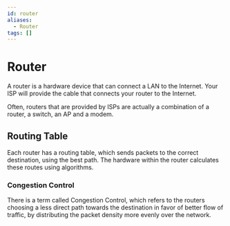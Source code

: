 ```yaml
---
id: router
aliases:
  - Router
tags: []
---
```


# Router

A router is a hardware device that can connect a LAN to the Internet. Your ISP will provide the cable that connects your router to the Internet.

Often, routers that are provided by ISPs are actually a combination of a router, a switch, an AP and a modem.

## Routing Table

Each router has a routing table, which sends packets to the correct destination, using the best path. The hardware within the router calculates these routes using algorithms.

### Congestion Control

There is a term called Congestion Control, which refers to the routers choosing a less direct path towards the destination in favor of better flow of traffic, by distributing the packet density more evenly over the network.
